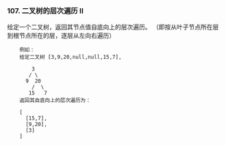 ### 107. 二叉树的层次遍历 II


给定一个二叉树，返回其节点值自底向上的层次遍历。 （即按从叶子节点所在层到根节点所在的层，逐层从左向右遍历）


```
    例如：
    给定二叉树 [3,9,20,null,null,15,7],
    
        3
       / \
      9  20
        /  \
       15   7
    返回其自底向上的层次遍历为：
    
    [
      [15,7],
      [9,20],
      [3]
    ]
```